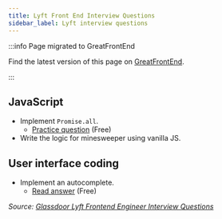 ```yaml
---
title: Lyft Front End Interview Questions
sidebar_label: Lyft interview questions
---
```


:::info Page migrated to GreatFrontEnd

Find the latest version of this page on [GreatFrontEnd](https://www.greatfrontend.com/interviews/company/lyft/questions-guides?utm_source=frontendinterviewhandbook&utm_medium=referral&gnrs=frontendinterviewhandbook).

:::

## JavaScript

- Implement `Promise.all`.
  - [Practice question](https://www.greatfrontend.com/questions/javascript/promise-all?utm_source=frontendinterviewhandbook&utm_medium=referral&gnrs=frontendinterviewhandbook) (Free)
- Write the logic for minesweeper using vanilla JS.

## User interface coding

- Implement an autocomplete.
  - [Read answer](https://www.greatfrontend.com/questions/system-design/autocomplete?utm_source=frontendinterviewhandbook&utm_medium=referral&gnrs=frontendinterviewhandbook) (Free)

_Source: [Glassdoor Lyft Frontend Engineer Interview Questions](https://www.glassdoor.sg/Interview/Lyft-Frontend-Engineer-Interview-Questions-EI_IE700614.0,4_KO5,22.htm)_
